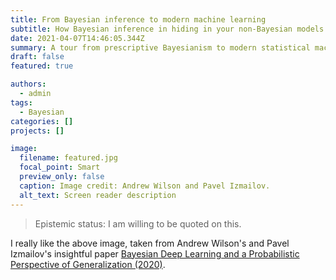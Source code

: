 ```yaml
---
title: From Bayesian inference to modern machine learning
subtitle: How Bayesian inference in hiding in your non-Bayesian models
date: 2021-04-07T14:46:05.344Z
summary: A tour from prescriptive Bayesianism to modern statistical machine learning.
draft: false
featured: true

authors:
  - admin
tags:
  - Bayesian
categories: []
projects: []

image:
  filename: featured.jpg
  focal_point: Smart
  preview_only: false
  caption: Image credit: Andrew Wilson and Pavel Izmailov.
  alt_text: Screen reader description
---
```


> Epistemic status: I am willing to be quoted on this.

I really like the above image, taken from Andrew Wilson's and Pavel Izmailov's insightful paper [Bayesian Deep Learning and a Probabilistic Perspective of Generalization (2020)](https://arxiv.org/abs/2002.08791).
